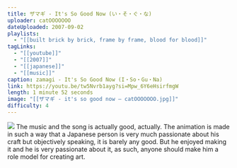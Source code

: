 ```yaml
---
title: ザマギ - It's So Good Now (い・そ・ぐ・な)
uploader: catOOOOOOO
dateUploaded: 2007-09-02
playlists:
  - "[[built brick by brick, frame by frame, blood for blood]]"
tagLinks:
  - "[[youtube]]"
  - "[[2007]]"
  - "[[japanese]]"
  - "[[music]]"
caption: zamagi - It's So Good Now (I・So・Gu・Na)
link: https://youtu.be/tw5Nvrb1ayg?si=Mpw_6Y6eHsirfmgW
length: 1 minute 52 seconds
image: "[[ザマギ - it's so good now — catOOOOOOO.jpg]]"
difficulty: 4
---
```

![](https://m.youtube.com/watch?v=tw5Nvrb1ayg)
The music and the song is actually good, actually. The animation is made in such a way that a Japanese person is very much passionate about his craft but objectively speaking, it is barely any good. But he enjoyed making it and he is very passionate about it, as such, anyone should make him a role model for creating art.
